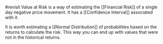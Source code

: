 #revisit 
Value at Risk is a way of estimating the [[Financial Risk]] of a single day negative price movement. It has a [[Confidence Interval]] associated with it.

It is worth estimating a [[Normal Distribution]] of probabilities based on the returns to calculate the risk. This way you can end up with values that were not in the historical returns.